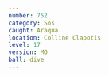 ```yaml
---
number: 752
category: Sos
caught: Araqua
location: Colline Clapotis
level: 17
version: MO
ball: dive
---
```

